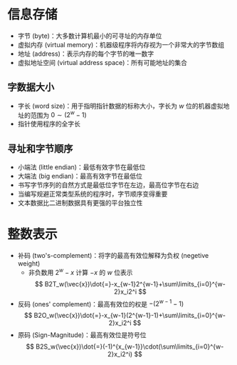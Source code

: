 # 信息存储
- 字节 (byte)：大多数计算机最小的可寻址的内存单位
- 虚拟内存 (virtual memory)：机器级程序将内存视为一个非常大的字节数组
- 地址 (address)：表示内存的每个字节的唯一数字
- 虚拟地址空间 (virtual address space)：所有可能地址的集合
## 字数据大小
- 字长 (word size)：用于指明指针数据的标称大小，字长为 $w$ 位的机器虚拟地址的范围为 $0\sim(2^w-1)$
- 指针使用程序的全字长
## 寻址和字节顺序
- 小端法 (little endian)：最低有效字节在最低位
- 大端法 (big endian)：最高有效字节在最低位
- 书写字节序列的自然方式是最低位字节在左边，最高位字节在右边
- 当编写规避正常类型系统的程序时，字节顺序变得重要
- 文本数据比二进制数据具有更强的平台独立性
# 整数表示
- 补码 (two's-complement)：将字的最高有效位解释为负权 (negetive weight)
	- 非负数用 $2^w-x$ 计算 $-x$ 的 $w$ 位表示 
$$
B2T_w(\vec{x})\dot{=}-x_{w-1}2^{w-1}+\sum\limits_{i=0}^{w-2}x_i2^i
$$
- 反码 (ones' complement)：最高有效位的权是 $-(2^{w-1}-1)$
$$
B2O_w(\vec{x})\dot{=}-x_{w-1}(2^{w-1}-1)+\sum\limits_{i=0}^{w-2}x_i2^i
$$
- 原码 (Sign-Magnitude)：最高有效位是符号位
$$
B2S_w(\vec{x})\dot{=}(-1)^{x_{w-1}}\cdot(\sum\limits_{i=0}^{w-2}x_i2^i)
$$





